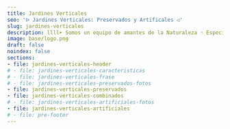 ```yaml
---
title: Jardines Verticales
seo: 'ᐅ Jardines Verticales: Preservados y Artificales ◁'
slug: jardines-verticales
description: llll➤ Somos un equipo de amantes de la Naturaleza ☝ Especializadas en Diseño de Interiores con Jardines Verticales.
image: base/logo.png
draft: false
noindex: false
sections:
- file: jardines-verticales-header
# - file: jardines-verticales-caracteristicas
# - file: jardines-verticales-frase
# - file: jardines-verticales-preservados-fotos
- file: jardines-verticales-preservados
- file: jardines-verticales-combinados
# - file: jardines-verticales-artificiales-fotos
- file: jardines-verticales-artificiales
# - file: pre-footer
---
```

